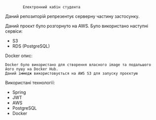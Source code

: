             Електронний кабін студента

Даний репозиторій репрезентує серверну частину застосунку.


Даний проєкт було розгорнуто на AWS. Було використано наступні сервіси:
- S3
- RDS (PostgreSQL)

Docker опис:

    Docker було використано для створення власного image та подальшого його пушу на Docker Hub. 
    Даний іммедж використовується на AWS S3 для запуску проєктую

Використані технології:
- Spring
- JWT
- AWS
- PostgreSQL
- Docker